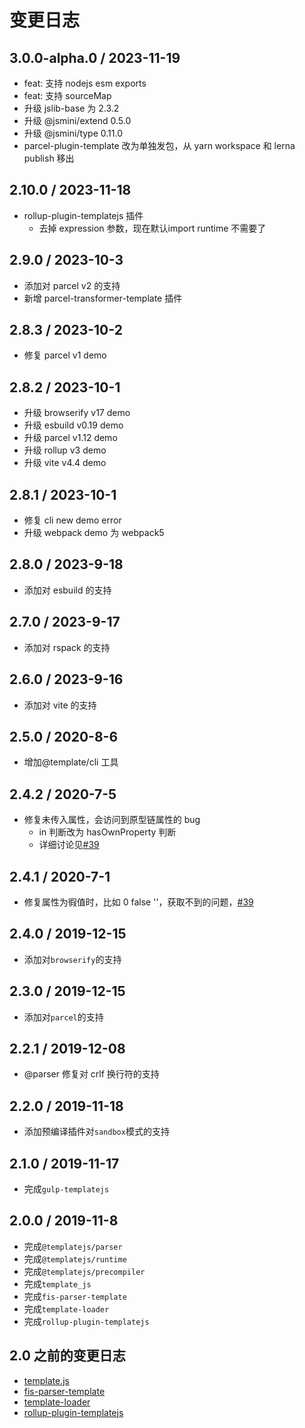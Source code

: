 # 变更日志

## 3.0.0-alpha.0 / 2023-11-19

- feat: 支持 nodejs esm exports
- feat: 支持 sourceMap
- 升级 jslib-base 为 2.3.2
- 升级 @jsmini/extend 0.5.0
- 升级 @jsmini/type 0.11.0
- parcel-plugin-template 改为单独发包，从 yarn workspace 和 lerna publish 移出

## 2.10.0 / 2023-11-18

- rollup-plugin-templatejs 插件
  - 去掉 expression 参数，现在默认import runtime 不需要了

## 2.9.0 / 2023-10-3

- 添加对 parcel v2 的支持
- 新增 parcel-transformer-template 插件

## 2.8.3 / 2023-10-2

- 修复 parcel v1 demo

## 2.8.2 / 2023-10-1

- 升级 browserify v17 demo
- 升级 esbuild v0.19 demo
- 升级 parcel v1.12 demo
- 升级 rollup v3 demo
- 升级 vite v4.4 demo

## 2.8.1 / 2023-10-1

- 修复 cli new demo error
- 升级 webpack demo 为 webpack5

## 2.8.0 / 2023-9-18

- 添加对 esbuild 的支持

## 2.7.0 / 2023-9-17

- 添加对 rspack 的支持

## 2.6.0 / 2023-9-16

- 添加对 vite 的支持

## 2.5.0 / 2020-8-6

- 增加@template/cli 工具

## 2.4.2 / 2020-7-5

- 修复未传入属性，会访问到原型链属性的 bug
  - in 判断改为 hasOwnProperty 判断
  - 详细讨论见[#39](https://github.com/yanhaijing/template.js/issues/39)

## 2.4.1 / 2020-7-1

- 修复属性为徦值时，比如 0 false ''，获取不到的问题，[#39](https://github.com/yanhaijing/template.js/issues/39)

## 2.4.0 / 2019-12-15

- 添加对`browserify`的支持

## 2.3.0 / 2019-12-15

- 添加对`parcel`的支持

## 2.2.1 / 2019-12-08

- @parser 修复对 crlf 换行符的支持

## 2.2.0 / 2019-11-18

- 添加预编译插件对`sandbox`模式的支持

## 2.1.0 / 2019-11-17

- 完成`gulp-templatejs`

## 2.0.0 / 2019-11-8

- 完成`@templatejs/parser`
- 完成`@templatejs/runtime`
- 完成`@templatejs/precompiler`
- 完成`template_js`
- 完成`fis-parser-template`
- 完成`template-loader`
- 完成`rollup-plugin-templatejs`

## 2.0 之前的变更日志

- [template.js](https://github.com/yanhaijing/template.js/blob/master/packages/template/CHANGELOG.md)
- [fis-parser-template](https://github.com/yanhaijing/template.js/blob/master/packages/fis-parser-template/CHANGELOG.md)
- [template-loader](https://github.com/yanhaijing/template.js/blob/master/packages/template-loader/CHANGELOG.md)
- [rollup-plugin-templatejs](https://github.com/yanhaijing/template.js/blob/master/packages/rollup-plugin-templatejs/CHANGELOG.md)
